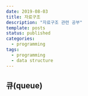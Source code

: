 ```yaml
---
date: 2019-08-03
title: 자료구조
description: "자료구조 관련 공부"
template: posts
status: published
categories:
  - programming
tags:
  - programming
  - data structure
---
```


## 큐(queue)

